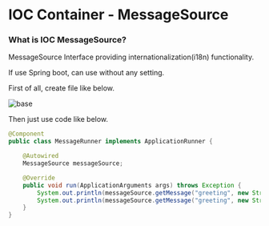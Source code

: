 # IOC Container - MessageSource

### What is IOC MessageSource?

MessageSource 
Interface providing internationalization(i18n) functionality.

If use Spring boot, can use without any setting.

First of all, create file like below.

![base](/document/Spring/IOCing/IOC/MessageSource.PNG)

Then just use code like below.

~~~java
@Component
public class MessageRunner implements ApplicationRunner {

    @Autowired
    MessageSource messageSource;

    @Override
    public void run(ApplicationArguments args) throws Exception {
        System.out.println(messageSource.getMessage("greeting", new String[]{"Ewan"}, Locale.KOREA));
        System.out.println(messageSource.getMessage("greeting", new String[]{"Ewan"}, Locale.getDefault()));
    }
}
~~~